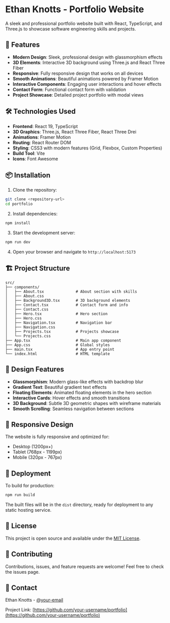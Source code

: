 # Ethan Knotts - Portfolio Website

A sleek and professional portfolio website built with React, TypeScript, and Three.js to showcase software engineering skills and projects.

## 🚀 Features

- **Modern Design**: Sleek, professional design with glassmorphism effects
- **3D Elements**: Interactive 3D background using Three.js and React Three Fiber
- **Responsive**: Fully responsive design that works on all devices
- **Smooth Animations**: Beautiful animations powered by Framer Motion
- **Interactive Components**: Engaging user interactions and hover effects
- **Contact Form**: Functional contact form with validation
- **Project Showcase**: Detailed project portfolio with modal views

## 🛠️ Technologies Used

- **Frontend**: React 19, TypeScript
- **3D Graphics**: Three.js, React Three Fiber, React Three Drei
- **Animations**: Framer Motion
- **Routing**: React Router DOM
- **Styling**: CSS3 with modern features (Grid, Flexbox, Custom Properties)
- **Build Tool**: Vite
- **Icons**: Font Awesome

## 📦 Installation

1. Clone the repository:
```bash
git clone <repository-url>
cd portfolio
```

2. Install dependencies:
```bash
npm install
```

3. Start the development server:
```bash
npm run dev
```

4. Open your browser and navigate to `http://localhost:5173`

## 🏗️ Project Structure

```
src/
├── components/
│   ├── About.tsx              # About section with skills
│   ├── About.css
│   ├── Background3D.tsx       # 3D background elements
│   ├── Contact.tsx            # Contact form and info
│   ├── Contact.css
│   ├── Hero.tsx               # Hero section
│   ├── Hero.css
│   ├── Navigation.tsx         # Navigation bar
│   ├── Navigation.css
│   ├── Projects.tsx           # Projects showcase
│   └── Projects.css
├── App.tsx                    # Main app component
├── App.css                    # Global styles
├── main.tsx                   # App entry point
└── index.html                 # HTML template
```

## 🎨 Design Features

- **Glassmorphism**: Modern glass-like effects with backdrop blur
- **Gradient Text**: Beautiful gradient text effects
- **Floating Elements**: Animated floating elements in the hero section
- **Interactive Cards**: Hover effects and smooth transitions
- **3D Background**: Subtle 3D geometric shapes with wireframe materials
- **Smooth Scrolling**: Seamless navigation between sections

## 📱 Responsive Design

The website is fully responsive and optimized for:
- Desktop (1200px+)
- Tablet (768px - 1199px)
- Mobile (320px - 767px)

## 🚀 Deployment

To build for production:

```bash
npm run build
```

The built files will be in the `dist` directory, ready for deployment to any static hosting service.

## 📄 License

This project is open source and available under the [MIT License](LICENSE).

## 🤝 Contributing

Contributions, issues, and feature requests are welcome! Feel free to check the issues page.

## 📧 Contact

Ethan Knotts - [@your-email](mailto:ethan@example.com)

Project Link: [https://github.com/your-username/portfolio](https://github.com/your-username/portfolio)